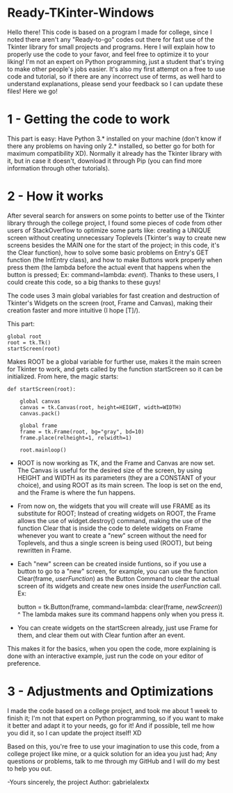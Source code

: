 # Ready-TKinter-Windows
Hello there! This code is based on a program I made for college, since I noted
there aren't any "Ready-to-go" codes out there for fast use of the Tkinter library
for small projects and programs. Here I will explain how to properly use the code to your favor,
and feel free to optimize it to your liking! I'm not an expert on Python programming, just 
a student that's trying to make other people's jobs easier. It's also my first attempt 
on a free to use code and tutorial, so if there are any incorrect use of terms, as well
hard to understand explanations, please send your feedback so I can update these files! 
Here we go!

# 1 - Getting the code to work
This part is easy: Have Python 3.* installed on your machine (don't know if there any problems on having only 2.* installed,
so better go for both for maximum compatibility XD). Normally it already has the Tkinter library with it, but in case
it doesn't, download it through Pip (you can find more information through other tutorials). 

# 2 - How it works 
After several search for answers on some points to better use of the Tkinter 
library through the college project, I found some pieces of code from other users of
StackOverflow to optimize some parts like: creating a UNIQUE screen without creating 
unnecessary Toplevels (Tkinter's way to create new screens besides the MAIN one for the start
of the project; in this code, it's the Clear function), how to solve some basic problems 
on Entry's GET function (the IntEntry class), and how to make Buttons work properly when press
them (the lambda before the actual event that happens when the button is pressed; Ex:
command=lambda: _event_). Thanks to these users, I could create this code, 
so a big thanks to these guys! 

The code uses 3 main global variables for fast creation and destruction of Tkinter's Widgets
on the screen (root, Frame and Canvas), making their creation faster and more intuitive (I hope \[T]/).

This part:

    global root     
    root = tk.Tk()
    startScreen(root)

Makes ROOT be a global variable for further use, makes it the main screen for Tkinter to work,
and gets called by the function startScreen so it can be initialized. From here, the magic starts:

    def startScreen(root):

        global canvas
        canvas = tk.Canvas(root, height=HEIGHT, width=WIDTH)
        canvas.pack()

        global frame
        frame = tk.Frame(root, bg="gray", bd=10)
        frame.place(relheight=1, relwidth=1)

        root.mainloop()

- ROOT is now working as TK, and the Frame and Canvas are now set. The Canvas is useful for the 
desired size of the screen, by using HEIGHT and WIDTH as its parameters (they are a CONSTANT 
of your choice), and using ROOT as its main screen. The loop is set on the end, and the Frame is where the fun happens.

- From now on, the widgets that you will create will use FRAME as its substitute for ROOT; Instead of
creating widgets on ROOT, the Frame allows the use of widget.destroy() command, making the use of 
the function Clear that is inside the code to delete widgets on Frame whenever you want to create a "new"
screen without the need for Toplevels, and thus a single screen is being used (ROOT), but being rewritten in Frame. 

- Each "new" screen can be created inside funtions, so if you use a button to go to a "new" screen,
for example, you can use the function Clear(frame, _userFunction_) as the Button Command 
to clear the actual screen of its widgets and create new ones inside the _userFunction_ call. Ex:

    button = tk.Button(frame, command=lambda: clear(frame, _newScreen_))
                                    ^ The lambda makes sure its command happens only when you press it.

- You can create widgets on the startScreen already, just use Frame for them, and clear them out with
Clear funtion after an event.

This makes it for the basics, when you open the code, more explaining is done with an interactive example, just run the code on
your editor of preference.

# 3 - Adjustments and Optimizations
I made the code based on a college project, and took me about 1 week to finish it; I'm not that
expert on Python programming, so if you want to make it better and adapt it to your needs, 
go for it! And if possible, tell me how you did it, so I can update the project itself! XD

Based on this, you're free to use your imagination to use this code, from a college project like mine,
or a quick solution for an idea you just had; Any questions or problems, talk to me through my GitHub
and I will do my best to help you out. 

-Yours sincerely, the project Author: gabrielalextx
